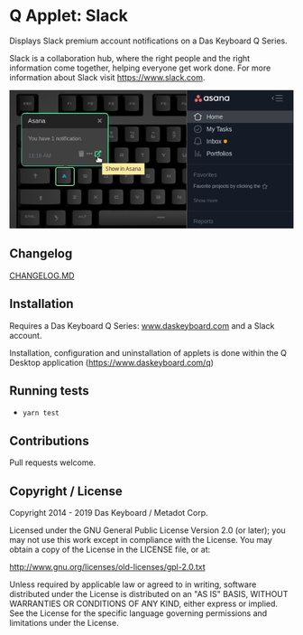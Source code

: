 # Q Applet: Slack

Displays Slack premium account notifications on a Das Keyboard Q Series.

Slack is a collaboration hub, where the right people and the right
information come together, helping everyone get work done.
For more information about Slack visit <https://www.slack.com>.

![Slack applet on a Das Keyboard Q](assets/image.png "Das Keyboard Slack applet")

## Changelog

[CHANGELOG.MD](CHANGELOG.md)

## Installation

Requires a Das Keyboard Q Series: www.daskeyboard.com and a Slack account.

Installation, configuration and uninstallation of applets is done within
the Q Desktop application (https://www.daskeyboard.com/q)

## Running tests

- `yarn test`

## Contributions

Pull requests welcome.

## Copyright / License

Copyright 2014 - 2019 Das Keyboard / Metadot Corp.

Licensed under the GNU General Public License Version 2.0 (or later);
you may not use this work except in compliance with the License.
You may obtain a copy of the License in the LICENSE file, or at:

   http://www.gnu.org/licenses/old-licenses/gpl-2.0.txt

Unless required by applicable law or agreed to in writing, software
distributed under the License is distributed on an "AS IS" BASIS,
WITHOUT WARRANTIES OR CONDITIONS OF ANY KIND, either express or implied.
See the License for the specific language governing permissions and
limitations under the License.
